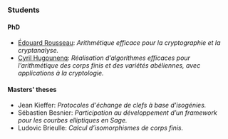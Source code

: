 ### Students

#### PhD

* [Édouard Rousseau](https://github.com/erou): *Arithmétique
  efficace pour la cryptographie et la cryptanalyse.*
* [Cyril Hugounenq](https://github.com/Hugounenq-Cyril): *Réalisation
  d’algorithmes efficaces pour l’arithmétique des corps finis et des
  variétés abéliennes, avec applications à la cryptologie.*

#### Masters' theses

* Jean Kieffer: *Protocoles d'échange de clefs à base d'isogénies.*
* Sébastien Besnier: *Participation au développement d’un framework
  pour les courbes elliptiques en Sage.*
* Ludovic Brieulle: *Calcul d’isomorphismes de corps finis.*
